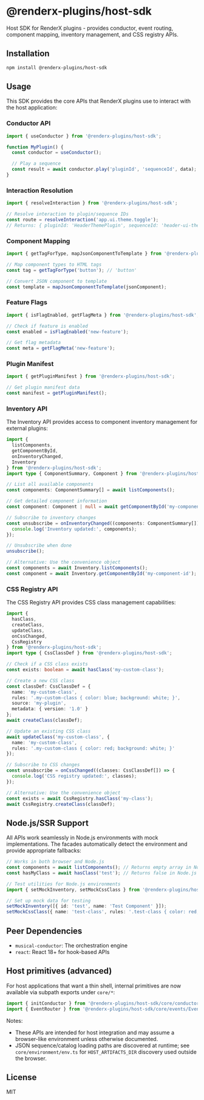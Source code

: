 # @renderx-plugins/host-sdk

Host SDK for RenderX plugins - provides conductor, event routing, component mapping, inventory management, and CSS registry APIs.

## Installation

```bash
npm install @renderx-plugins/host-sdk
```

## Usage

This SDK provides the core APIs that RenderX plugins use to interact with the host application:

### Conductor API

```typescript
import { useConductor } from '@renderx-plugins/host-sdk';

function MyPlugin() {
  const conductor = useConductor();

  // Play a sequence
  const result = await conductor.play('pluginId', 'sequenceId', data);
}
```

### Interaction Resolution

```typescript
import { resolveInteraction } from '@renderx-plugins/host-sdk';

// Resolve interaction to plugin/sequence IDs
const route = resolveInteraction('app.ui.theme.toggle');
// Returns: { pluginId: 'HeaderThemePlugin', sequenceId: 'header-ui-theme-toggle-symphony' }
```

### Component Mapping

```typescript
import { getTagForType, mapJsonComponentToTemplate } from '@renderx-plugins/host-sdk';

// Map component types to HTML tags
const tag = getTagForType('button'); // 'button'

// Convert JSON component to template
const template = mapJsonComponentToTemplate(jsonComponent);
```

### Feature Flags

```typescript
import { isFlagEnabled, getFlagMeta } from '@renderx-plugins/host-sdk';

// Check if feature is enabled
const enabled = isFlagEnabled('new-feature');

// Get flag metadata
const meta = getFlagMeta('new-feature');
```

### Plugin Manifest

```typescript
import { getPluginManifest } from '@renderx-plugins/host-sdk';

// Get plugin manifest data
const manifest = getPluginManifest();
```

### Inventory API

The Inventory API provides access to component inventory management for external plugins:

```typescript
import {
  listComponents,
  getComponentById,
  onInventoryChanged,
  Inventory
} from '@renderx-plugins/host-sdk';
import type { ComponentSummary, Component } from '@renderx-plugins/host-sdk';

// List all available components
const components: ComponentSummary[] = await listComponents();

// Get detailed component information
const component: Component | null = await getComponentById('my-component-id');

// Subscribe to inventory changes
const unsubscribe = onInventoryChanged((components: ComponentSummary[]) => {
  console.log('Inventory updated:', components);
});

// Unsubscribe when done
unsubscribe();

// Alternative: Use the convenience object
const components = await Inventory.listComponents();
const component = await Inventory.getComponentById('my-component-id');
```

### CSS Registry API

The CSS Registry API provides CSS class management capabilities:

```typescript
import {
  hasClass,
  createClass,
  updateClass,
  onCssChanged,
  CssRegistry
} from '@renderx-plugins/host-sdk';
import type { CssClassDef } from '@renderx-plugins/host-sdk';

// Check if a CSS class exists
const exists: boolean = await hasClass('my-custom-class');

// Create a new CSS class
const classDef: CssClassDef = {
  name: 'my-custom-class',
  rules: '.my-custom-class { color: blue; background: white; }',
  source: 'my-plugin',
  metadata: { version: '1.0' }
};
await createClass(classDef);

// Update an existing CSS class
await updateClass('my-custom-class', {
  name: 'my-custom-class',
  rules: '.my-custom-class { color: red; background: white; }'
});

// Subscribe to CSS changes
const unsubscribe = onCssChanged((classes: CssClassDef[]) => {
  console.log('CSS registry updated:', classes);
});

// Alternative: Use the convenience object
const exists = await CssRegistry.hasClass('my-class');
await CssRegistry.createClass(classDef);
```

## Node.js/SSR Support

All APIs work seamlessly in Node.js environments with mock implementations. The facades automatically detect the environment and provide appropriate fallbacks:

```typescript
// Works in both browser and Node.js
const components = await listComponents(); // Returns empty array in Node.js
const hasMyClass = await hasClass('test'); // Returns false in Node.js

// Test utilities for Node.js environments
import { setMockInventory, setMockCssClass } from '@renderx-plugins/host-sdk';

// Set up mock data for testing
setMockInventory([{ id: 'test', name: 'Test Component' }]);
setMockCssClass({ name: 'test-class', rules: '.test-class { color: red; }' });
```

## Peer Dependencies

- `musical-conductor`: The orchestration engine
- `react`: React 18+ for hook-based APIs


## Host primitives (advanced)

For host applications that want a thin shell, internal primitives are now available via subpath exports under `core/*`:

```typescript
import { initConductor } from '@renderx-plugins/host-sdk/core/conductor';
import { EventRouter } from '@renderx-plugins/host-sdk/core/events/EventRouter';
```

Notes:
- These APIs are intended for host integration and may assume a browser-like environment unless otherwise documented.
- JSON sequence/catalog loading paths are discovered at runtime; see `core/environment/env.ts` for `HOST_ARTIFACTS_DIR` discovery used outside the browser.

## License

MIT
